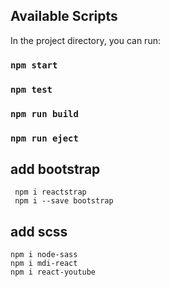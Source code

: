 

## Available Scripts

In the project directory, you can run:

### `npm start`

### `npm test`

### `npm run build`

### `npm run eject`

## add bootstrap

```
 npm i reactstrap
 npm i --save bootstrap 
```
## add scss

```
npm i node-sass
npm i mdi-react
npm i react-youtube

```